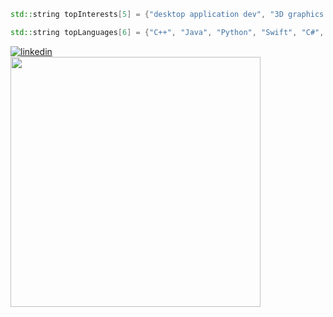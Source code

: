 ```C++
std::string topInterests[5] = {"desktop application dev", "3D graphics dev", "game dev", "creative coding / data visualizations", "UI/UX"};

std::string topLanguages[6] = {"C++", "Java", "Python", "Swift", "C#", "GLSL"};
```
[![linkedin](https://img.shields.io/badge/-313131?style=flat-square&labelColor=313131&logo=LinkedIn&logoColor=white&color=313131)](https://www.linkedin.com/in/matt-thomas-dev/)  
 <img width="400px" src="https://github-readme-stats.vercel.app/api/top-langs/?username=mcthomas&layout=compact&theme=radical&custom_title="/> 

